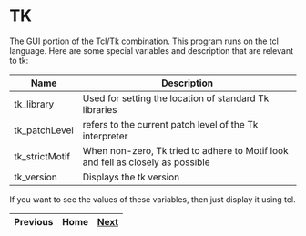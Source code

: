 # TK

The GUI portion of the Tcl/Tk combination. This program runs on the tcl language. Here are some special variables and description that are relevant to tk:

| Name           | Description                                                                     |
| -------------- | ------------------------------------------------------------------------------- |
| tk_library     | Used for setting the location of standard Tk libraries                          |
| tk_patchLevel  | refers to the current patch level of the Tk interpreter                         |
| tk_strictMotif | When non-zero, Tk tried to adhere to Motif look and fell as closely as possible |
| tk_version     | Displays the tk version                                                         |

If you want to see the values of these variables, then just display it using tcl.

| Previous | Home | [Next](tk_widgets.md) |
| -------- | ---- | --------------------- |


